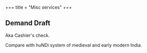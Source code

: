 +++
title = "Misc services"
+++

## Demand Draft
Aka Cashier's check.

Compare with huNDi system of medieval and early modern India.

